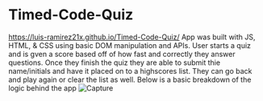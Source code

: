 # Timed-Code-Quiz
https://luis-ramirez21x.github.io/Timed-Code-Quiz/
App was built with JS, HTML, & CSS using basic DOM manipulation and APIs.
User starts a quiz and is gven a score based off of how fast and correctly they answer questions.
Once they finish the quiz they are able to submit thie name/initials and have it placed on to a highscores list.
They can go back and play again or clear the list as well.
Below is a basic breakdown of the logic behind the app
![Capture](https://user-images.githubusercontent.com/86748117/134448389-58102d7f-92a4-491b-be05-e4564ac3402e.PNG)
